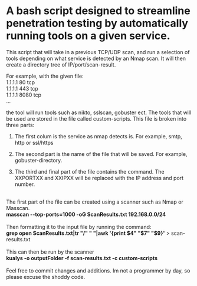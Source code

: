# A bash script designed to streamline penetration testing by automatically running tools on a given service. 
This script that will take in a previous TCP/UDP scan, and run a selection of tools depending on what service is detected by an Nmap scan. It will then create a directory tree of IP/port/scan-result.

For example, with the given file:
<br>1.1.1.1 80 tcp
<br>1.1.1.1 443 tcp
<br>1.1.1.1 8080 tcp
<br>...

the tool will run tools such as nikto, sslscan, gobuster ect. The tools that will be used are stored in the file called custom-scripts. This file is broken into three parts:
1. The first colum is the service as nmap detects is. For example, smtp, http or ssl/https

2. The second part is the name of the file that will be saved. For example, gobuster-directory.

3. The third and final part of the file contains the command. The XXPORTXX and XXIPXX will be replaced with the IP address and port number.

<br>The first part of the file can be created using a scanner such as Nmap or Masscan. 
<br>**masscan --top-ports=1000 -oG ScanResults.txt 192.168.0.0/24**
<br><br>Then formatting it to the input file by running the command:
<br>**grep open ScanResults.txt|tr "/" " "|awk '{print $4" "$7" "$9}'** > scan-results.txt
<br><br>This can then be run by the scanner
<br>**kualys -o outputFolder -f scan-results.txt -c custom-scripts**
<br><br>
Feel free to commit changes and additions. Im not a programmer by day, so please excuse the shoddy code.
